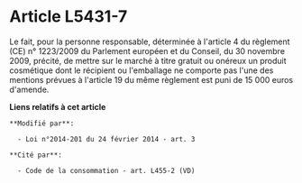 # Article L5431-7

Le fait, pour la personne responsable, déterminée à l'article 4 du règlement (CE) n° 1223/2009 du Parlement européen et du
Conseil, du 30 novembre 2009, précité, de mettre sur le marché à titre gratuit ou onéreux un produit cosmétique dont le
récipient ou l'emballage ne comporte pas l'une des mentions prévues à l'article 19 du même règlement est puni de 15 000 euros
d'amende.

**Liens relatifs à cet article**

	**Modifié par**:

	  - Loi n°2014-201 du 24 février 2014 - art. 3

	**Cité par**:

	  - Code de la consommation - art. L455-2 (VD)
